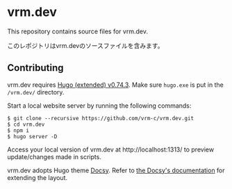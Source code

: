 # vrm.dev

This repository contains source files for vrm.dev.

このレポジトリはvrm.devのソースファイルを含みます。

## Contributing

vrm.dev requires [Hugo (extended) v0.74.3](https://github.com/gohugoio/hugo/releases/tag/v0.74.3).
Make sure `hugo.exe` is put in the `/vrm.dev/` directory.

Start a local website server by running the following commands:

```console
$ git clone --recursive https://github.com/vrm-c/vrm.dev.git
$ cd vrm.dev
$ npm i
$ hugo server -D
```

Access your local version of vrm.dev at http://localhost:1313/ to preview update/changes made in scripts.

vrm.dev adopts Hugo theme [Docsy](https://github.com/google/docsy). Refer to [the Docsy's documentation](https://www.docsy.dev/docs/adding-content/lookandfeel/) for extending the layout.

<!--
## License

[UNKNOWN]({{< relref "LICENSE.md" >}})
-->
